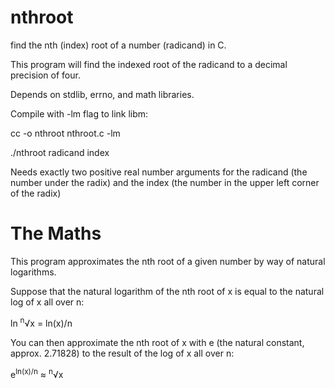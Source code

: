 # nthroot
find the nth (index) root of a number (radicand) in C.

This program will find the indexed root of the radicand to a decimal precision of four.

Depends on stdlib, errno, and math libraries.

Compile with -lm flag to link libm:

cc -o nthroot nthroot.c -lm

./nthroot radicand index

Needs exactly two positive real number arguments for the radicand (the number under the radix) and the index (the number in the upper left corner of the radix)

# The Maths

This program approximates the nth root of a given number by way of natural logarithms.

Suppose that the natural logarithm of the nth root of x is equal to the natural log of x all over n:

ln <sup>n</sup>&radic;x = ln(x)/n

You can then approximate the nth root of x with e (the natural constant, approx. 2.71828) to the result of the log of x all over n:

e<sup>ln(x)/n</sup> &asymp; <sup>n</sup>&radic;x
